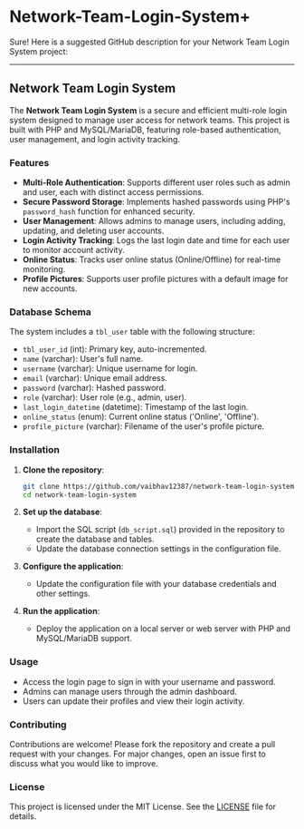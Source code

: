 # Network-Team-Login-System+
Sure! Here is a suggested GitHub description for your Network Team Login System project:

---

## Network Team Login System

The **Network Team Login System** is a secure and efficient multi-role login system designed to manage user access for network teams. This project is built with PHP and MySQL/MariaDB, featuring role-based authentication, user management, and login activity tracking.

### Features

- **Multi-Role Authentication**: Supports different user roles such as admin and user, each with distinct access permissions.
- **Secure Password Storage**: Implements hashed passwords using PHP's `password_hash` function for enhanced security.
- **User Management**: Allows admins to manage users, including adding, updating, and deleting user accounts.
- **Login Activity Tracking**: Logs the last login date and time for each user to monitor account activity.
- **Online Status**: Tracks user online status (Online/Offline) for real-time monitoring.
- **Profile Pictures**: Supports user profile pictures with a default image for new accounts.

### Database Schema

The system includes a `tbl_user` table with the following structure:

- `tbl_user_id` (int): Primary key, auto-incremented.
- `name` (varchar): User's full name.
- `username` (varchar): Unique username for login.
- `email` (varchar): Unique email address.
- `password` (varchar): Hashed password.
- `role` (varchar): User role (e.g., admin, user).
- `last_login_datetime` (datetime): Timestamp of the last login.
- `online_status` (enum): Current online status ('Online', 'Offline').
- `profile_picture` (varchar): Filename of the user's profile picture.

### Installation

1. **Clone the repository**:
   ```sh
   git clone https://github.com/vaibhav12387/network-team-login-system.git
   cd network-team-login-system
   ```

2. **Set up the database**:
   - Import the SQL script (`db_script.sql`) provided in the repository to create the database and tables.
   - Update the database connection settings in the configuration file.

3. **Configure the application**:
   - Update the configuration file with your database credentials and other settings.

4. **Run the application**:
   - Deploy the application on a local server or web server with PHP and MySQL/MariaDB support.

### Usage

- Access the login page to sign in with your username and password.
- Admins can manage users through the admin dashboard.
- Users can update their profiles and view their login activity.

### Contributing

Contributions are welcome! Please fork the repository and create a pull request with your changes. For major changes, open an issue first to discuss what you would like to improve.

### License

This project is licensed under the MIT License. See the [LICENSE](LICENSE) file for details.
